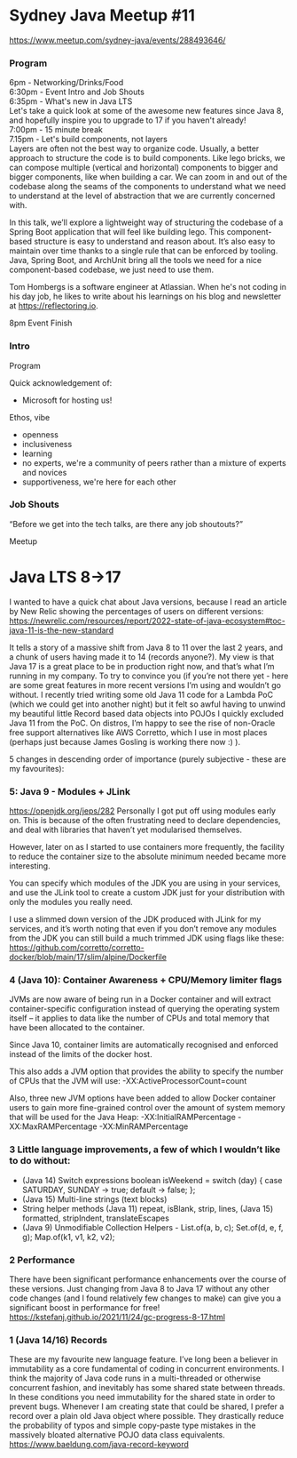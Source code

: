 # Sydney Java Meetup #11
https://www.meetup.com/sydney-java/events/288493646/

### Program
6pm - Networking/Drinks/Food  
6:30pm - Event Intro and Job Shouts  
6:35pm - What's new in Java LTS  
Let's take a quick look at some of the awesome new features since Java 8, and hopefully inspire you to upgrade to 17 if you haven't already!  
7:00pm - 15 minute break  
7.15pm - Let's build components, not layers  
Layers are often not the best way to organize code. Usually, a better approach to structure the code is to build components. Like lego bricks, we can compose multiple (vertical and horizontal) components to bigger and bigger components, like when building a car. We can zoom in and out of the codebase along the seams of the components to understand what we need to understand at the level of abstraction that we are currently concerned with.  

In this talk, we’ll explore a lightweight way of structuring the codebase of a Spring Boot application that will feel like building lego. This component-based structure is easy to understand and reason about. It’s also easy to maintain over time thanks to a single rule that can be enforced by tooling. Java, Spring Boot, and ArchUnit bring all the tools we need for a nice component-based codebase, we just need to use them.

Tom Hombergs is a software engineer at Atlassian. When he's not coding in his day job, he likes to write about his learnings on his blog and newsletter at https://reflectoring.io.

8pm Event Finish

### Intro
Program

Quick acknowledgement of:
* Microsoft for hosting us!

Ethos, vibe
* openness
* inclusiveness
* learning
* no experts, we're a community of peers rather than a mixture of experts and novices
* supportiveness, we're here for each other

### Job Shouts
“Before we get into the tech talks, are there any job shoutouts?”


Meetup

# Java LTS 8->17
I wanted to have a quick chat about Java versions, because I read an article by New Relic showing the percentages of users on different versions:
https://newrelic.com/resources/report/2022-state-of-java-ecosystem#toc-java-11-is-the-new-standard 

It tells a story of a massive shift from Java 8 to 11 over the last 2 years, and a chunk of users having made it to 14 (records anyone?). 
My view is that Java 17 is a great place to be in production right now, and that’s what I’m running in my company. 
To try to convince you (if you’re not there yet - here are some great features in more recent versions I’m using and wouldn’t go without.
I recently tried writing some old Java 11 code for a Lambda PoC (which we could get into another night) but it felt so awful having to unwind my beautiful little Record based data objects into POJOs I quickly excluded Java 11 from the PoC.
On distros, I’m happy to see the rise of non-Oracle free support alternatives like AWS Corretto, which I use in most places (perhaps just because James Gosling is working there now :) ).

5 changes in descending order of importance (purely subjective - these are my favourites):

### 5: Java 9 - Modules + JLink
https://openjdk.org/jeps/282 
Personally I got put off using modules early on. This is because of the often frustrating need to declare dependencies, and deal with libraries that haven’t yet modularised themselves.

However, later on as I started to use containers more frequently, the facility to reduce the container size to the absolute minimum needed became more interesting.
 
You can specify which modules of the JDK you are using in your services, and use the JLink tool to create a custom JDK just for your distribution with only the modules you really need. 

I use a slimmed down version of the JDK produced with JLink for my services, and it’s worth noting that even if you don’t remove any modules from the JDK you can still build a much trimmed JDK using flags like these:
https://github.com/corretto/corretto-docker/blob/main/17/slim/alpine/Dockerfile 

### 4 (Java 10): Container Awareness + CPU/Memory limiter flags
JVMs are now aware of being run in a Docker container and will extract container-specific configuration instead of querying the operating system itself – it applies to data like the number of CPUs and total memory that have been allocated to the container.

Since Java 10, container limits are automatically recognised and enforced instead of the limits of the docker host. 

This also adds a JVM option that provides the ability to specify the number of CPUs that the JVM will use:
-XX:ActiveProcessorCount=count

Also, three new JVM options have been added to allow Docker container users to gain more fine-grained control over the amount of system memory that will be used for the Java Heap:
-XX:InitialRAMPercentage
-XX:MaxRAMPercentage
-XX:MinRAMPercentage

### 3 Little language improvements, a few of which I wouldn’t like to do without:
- (Java 14) Switch expressions
boolean isWeekend = switch (day) {
case SATURDAY, SUNDAY -> true;
default -> false;
};
- (Java 15) Multi-line strings (text blocks)
- String helper methods (Java 11) repeat, isBlank, strip, lines,  (Java 15) formatted, stripIndent, translateEscapes
- (Java 9) Unmodifiable Collection Helpers - List.of(a, b, c); Set.of(d, e, f, g); Map.of(k1, v1, k2, v2);

### 2 Performance
There have been significant performance enhancements over the course of these versions. Just changing from Java 8 to Java 17 without any other code changes (and I found relatively few changes to make) can give you a significant boost in performance for free! 
https://kstefanj.github.io/2021/11/24/gc-progress-8-17.html

### 1 (Java 14/16) Records
These are my favourite new language feature. 
I’ve long been a believer in immutability as a core fundamental of coding in concurrent environments. I think the majority of Java code runs in a multi-threaded or otherwise concurrent fashion, and inevitably has some shared state between threads. In these conditions you need immutability for the shared state in order to prevent bugs. 
Whenever I am creating state that could be shared, I prefer a record over a plain old Java object where possible.
They drastically reduce the probability of typos and simple copy-paste type mistakes in the massively bloated alternative POJO data class equivalents.
https://www.baeldung.com/java-record-keyword



